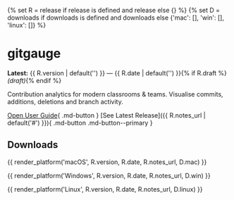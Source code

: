 {% set R = release if release is defined and release else {} %}
{% set D = downloads if downloads is defined and downloads else {'mac': [], 'win': [], 'linux': []} %}

# gitgauge

**Latest:** {{ R.version | default('') }} — {{ R.date | default('') }}{% if R.draft %} _(draft)_{% endif %}

Contribution analytics for modern classrooms & teams. Visualise commits, additions, deletions and branch activity.

[Open User Guide](guide/getting-started.md){ .md-button }
[See Latest Release]({{ R.notes_url | default('#') }}){ .md-button .md-button--primary }

## Downloads


{{ render_platform('macOS', R.version, R.date, R.notes_url, D.mac) }}

{{ render_platform('Windows', R.version, R.date, R.notes_url, D.win) }}

{{ render_platform('Linux', R.version, R.date, R.notes_url, D.linux) }}
